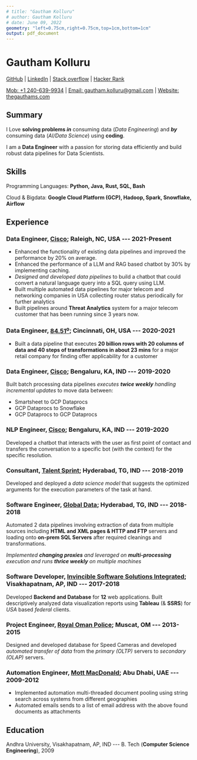 ```yaml
---
# title: "Gautham Kolluru"
# author: Gautham Kolluru
# date: June 09, 2022
geometry: "left=0.75cm,right=0.75cm,top=1cm,bottom=1cm"
output: pdf_document
---
```


<!-- # Gautham Kolluru   [![Download](download.svg){#download}](pdfs/g_tpr_05282021.pdf) {#gautham-kolluru} -->

# Gautham Kolluru

[GitHub](https://github.com/gauthamkolluru) \|
[LinkedIn](https://www.linkedin.com/in/gautamkolluru/) \| [Stack
overflow](https://stackoverflow.com/users/7315848/gautham-kolluru) \|
[Hacker Rank](https://www.hackerrank.com/gautham_kolluru)

[Mob: +1 240-639-9934](tel:+12406399934) | [Email: gautham.kolluru\@gmail.com](mailto:gautham.kolluru@gmail.com) | [Website: thegauthams.com](https://thegauthams.com)

## Summary

I Love **solving problems _in_** consuming data (_Data Engineering_) and **_by_** consuming data (_AI/Data Science_) using
**coding**.

I am a **Data Engineer** with a passion for storing data efficiently and build robust data pipelines for Data Scientists.


## Skills

Programming Languages: **Python, Java, Rust, SQL, Bash**

Cloud & Bigdata: **Google Cloud Platform (GCP), Hadoop, Spark, Snowflake, Airflow**

## Experience

### Data Engineer, [Cisco](https://www.cisco.com); Raleigh, NC, USA --- 2021-Present

- Enhanced the functionality of existing data pipelines and improved the performance by 20% on average.
- Enhanced the performance of a LLM and RAG based chatbot by 30% by implementing caching.
- *Designed and developed data pipelines* to build a chatbot that could convert a natural language query into a SQL query using LLM.
- Built multiple automated data pipelines for major telecom and networking companies in USA collecting router status
  periodically for further analytics
- Built pipelines around **Threat Analytics** system for a major telecom customer that has been running since 3 years
  now.

### Data Engineer, [84.51<sup>o</sup>](https://www.8451.com); Cincinnati, OH, USA --- 2020-2021

- Built a data pipeline that executes **20 billion rows with 20 columns of data and 40 steps of transformations in about
  23 mins** for a major retail company for finding offer applicability for a customer

### Data Engineer, [Cisco](https://www.cisco.com); Bengaluru, KA, IND --- 2019-2020

Built batch processing data pipelines _executes **twice weekly** handling incremental updates_ to move data between:

- Smartsheet to GCP Dataprocs
- GCP Dataprocs to Snowflake
- GCP Dataprocs to GCP Dataprocs

### NLP Engineer, [Cisco](https://www.cisco.com); Bengaluru, KA, IND --- 2019-2020

Developed a chatbot that interacts with the user as first point of contact and transfers the conversation to a specific
bot (with the context) for the specific resolution.

### Consultant, [Talent Sprint](https://talentsprint.com); Hyderabad, TG, IND --- 2018-2019

Developed and deployed a _data science model_ that suggests the optimized arguments for the execution parameters of the
task at hand.

### Software Engineer, [Global Data](https://www.globaldata.com); Hyderabad, TG, IND --- 2018-2018

Automated 2 data pipelines involving extraction of data from multiple sources including **HTML and XML pages & HTTP and
FTP** servers and loading onto **on-prem SQL Servers** after required cleanings and transformations.

_Implemented **changing proxies** and leveraged on **multi-processing** execution and runs **thrice weekly** on multiple
machines_

### Software Developer, [Invincible Software Solutions Integrated](http://www.issi-india.com); Visakhapatnam, AP, IND --- 2017-2018

Developed **Backend and Database** for **12** web applications. Built descriptively analyzed data visualization reports
using **Tableau** (& **SSRS**) for _USA_ based _federal_ clients.

### Project Engineer, [Royal Oman Police](https://www.rop.gov.om/english/index.html); Muscat, OM --- 2013-2015

Designed and developed database for Speed Cameras and developed _automated transfer of data_ from the _primary (OLTP)_
servers to _secondary (OLAP)_ servers.

### Automation Engineer, [Mott MacDonald](https://www.mottmac.com); Abu Dhabi, UAE --- 2009-2012

- Implemented automation multi-threaded document pooling using string search across systems from different geographies
- Automated emails sends to a list of email address with the above found documents as attachments

## Education

Andhra University, Visakhapatnam, AP, IND --- B. Tech (**Computer
Science Engineering**), 2009
